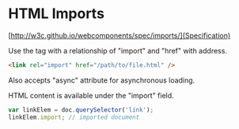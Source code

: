 # HTML Imports

[http://w3c.github.io/webcomponents/spec/imports/](Specification)

Use the <link> tag with a relationship of "import" and "href" with address.

```html
<link rel="import" href="/path/to/file.html" />
```

Also accepts "async" attribute for asynchronous loading.

HTML content is available under the "import" field.

```javascript
var linkElem = doc.querySelector('link');
linkElem.import; // imported document
```
